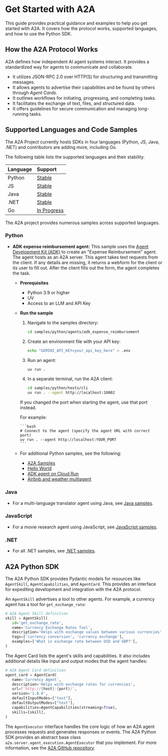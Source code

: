 # Get Started with A2A 

This guide provides practical guidance and examples to help you get started
with A2A. It covers how the protocol works, supported languages, and how to use
the Python SDK.

## How the A2A Protocol Works 

A2A defines how independent AI agent systems interact. It provides
a standardized way for agents to communicate and collaborate.

*   It utilizes JSON-RPC 2.0 over HTTP(S) for structuring and transmitting messages.
*   It allows agents to advertise their capabilities and be found by others through *Agent Cards*.
*   It outlines workflows for initiating, progressing, and completing tasks.
*   It facilitates the exchange of text, files, and structured data.
*   It offers guidelines for secure communication and managing long-running tasks.


## Supported Languages and Code Samples 

The A2A Project currently hosts SDKs in four languages (Python, JS, Java, .NET)
and contributors are adding more, including Go.


The following table lists the supported languages and their stability.

| Language | Support  |
| :------- | :------- |
| Python   | [Stable](https://github.com/a2aproject/a2a-python) |
| JS       | [Stable](https://github.com/a2aproject/a2a-js)   |
| Java     | [Stable](https://github.com/a2aproject/a2a-java)   |
| .NET     | [Stable](https://github.com/a2aproject/a2a-dotnet)   |
| Go       | [In Progress](https://github.com/a2aproject/a2a-go) |

The A2A project provides numerous samples across supported languages.

### Python

*   **ADK expense reimbursement agent:** This sample uses the [Agent Development
    Kit (ADK)](/application-integration/docs/agents/about-adk) to create an
    "Expense Reimbursement" agent. The agent hosts
    as an A2A server. This agent takes text requests from the client. If any
    details are missing, it returns a webform for the client or its user to fill
    out. After the client fills out the form, the agent completes the task.


    -   **Prerequisites**

        *   Python 3.9 or higher
        *   UV
        *   Access to an LLM and API Key


    -   **Run the sample**


        1.  Navigate to the samples directory:
            ```bash
            cd samples/python/agents/adk_expense_reimbursement
            ```


        2.  Create an environment file with your API key:
            ```bash
            echo "GEMINI_API_KEY=your_api_key_here" > .env
            ```


        3.  Run an agent:
            ```bash
            uv run .
            ```
        4.  In a separate terminal, run the A2A client:
            ```bash
            cd samples/python/hosts/cli
            uv run . --agent http://localhost:10002
            ```

        If you changed the port when starting the agent, use that port instead.
        
        For example:
        
            ```bash
            # Connect to the agent (specify the agent URL with correct port)
            uv run . --agent http://localhost:YOUR_PORT
            ```

    -   For additional Python samples, see the following:
        *   [A2A Samples](https://github.com/a2aproject/a2a-samples/tree/main/samples/python)
        *   [Hello World](https://github.com/a2aproject/a2a-samples/tree/main/samples/python/agents/helloworld)
        *   [ADK agent on Cloud Run](https://github.com/a2aproject/a2a-samples/tree/main/samples/python/agents/adk_cloud_run)
        *   [Airbnb and weather multiagent](https://github.com/a2aproject/a2a-samples/tree/main/samples/python/agents/airbnb_planner_multiagent)

### Java

  *   For a multi-language translator agent using Java, see [Java samples](https://github.com/a2aproject/a2a-samples/tree/main/samples/java).

### JavaScript

  *    For a movie research agent using JavaScript, see [JavaScript samples](https://github.com/a2aproject/a2a-samples/tree/main/samples/js).

### .NET

  *   For all .NET samples, see [.NET samples](https://github.com/a2aproject/a2a-dotnet/tree/main/samples).


## A2A Python SDK 
The A2A Python SDK provides Pydantic models for resources like `AgentSkill`,
`AgentCapabilities`, and `AgentCard`. This provides an interface for expediting
development and integration with the A2A protocol.

An `AgentSkill` advertises a tool to other agents. For example, a currency agent
has a tool for `get_exchange_rate`:


```python
# A2A Agent Skill definition
skill = AgentSkill(
   id='get_exchange_rate',
   name='Currency Exchange Rates Tool',
   description='Helps with exchange values between various currencies',
   tags=['currency conversion', 'currency exchange'],
   examples=['What is exchange rate between USD and GBP?'],
)
```

The Agent Card lists the agent's skills and capabilities. It also includes
additional details like input and output modes that the agent handles:

```python
# A2A Agent Card definition
agent_card = AgentCard(
   name='Currency Agent',
   description='Helps with exchange rates for currencies',
   url=f'http://{host}:{port}/',
   version='1.0.0',
   defaultInputModes=["text"],
   defaultOutputModes=["text"],
   capabilities=AgentCapabilities(streaming=True),
   skills=[skill],
)
```

The `AgentExecutor` interface handles the core logic of how an A2A agent
processes requests and generates responses or events. The A2A Python SDK
provides an abstract base class `a2a.server.agent_execution.AgentExecutor` that
you implement. For more information, see the [A2A GitHub repository](https://github.com/google/a2a).

